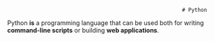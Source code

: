                                                             # Python

Python **is** a programming language that can be used both for writing **command-line scripts** or building **web applications**.

          
          
          
          
          